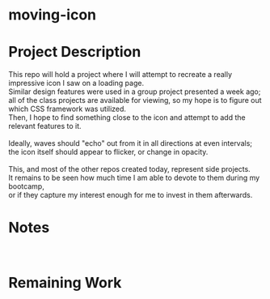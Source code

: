 # moving-icon

# Project Description
This repo will hold a project where I will attempt to recreate a really impressive icon I saw on a loading page.<br>
Similar design features were used in a group project presented a week ago;<br>
all of the class projects are available for viewing, so my hope is to figure out which CSS framework was utilized.<br>
Then, I hope to find something close to the icon and attempt to add the relevant features to it.<br>
<br>
Ideally, waves should "echo" out from it in all directions at even intervals;<br>
the icon itself should appear to flicker, or change in opacity.<br>
<br>
This, and most of the other repos created today, represent side projects.<br>
It remains to be seen how much time I am able to devote to them during my bootcamp,<br>
or if they capture my interest enough for me to invest in them afterwards.<br>

# Notes
<br>

# Remaining Work
<br>
